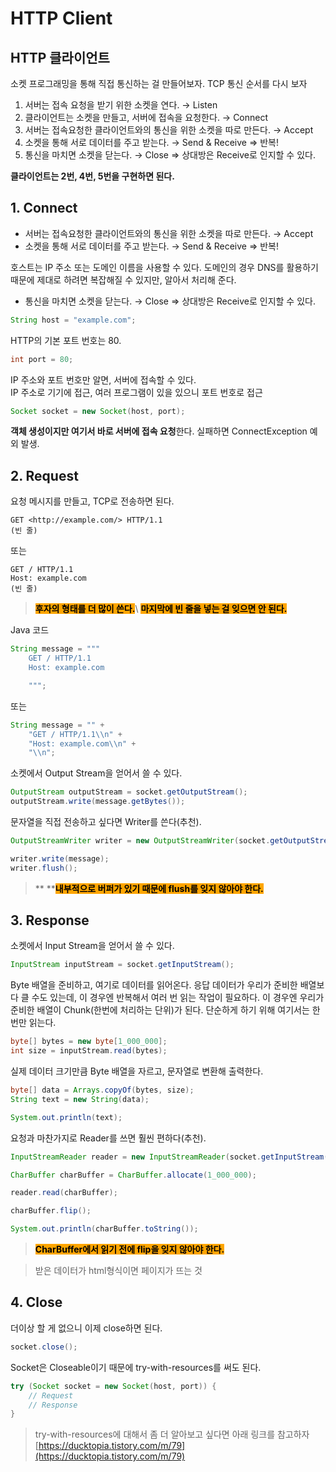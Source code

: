 # HTTP Client



## HTTP 클라이언트

소켓 프로그래밍을 통해 직접 통신하는 걸 만들어보자. TCP 통신 순서를 다시 보자

1. 서버는 접속 요청을 받기 위한 소켓을 연다. → Listen
2. 클라이언트는 소켓을 만들고, 서버에 접속을 요청한다. → Connect
3. 서버는 접속요청한 클라이언트와의 통신을 위한 소켓을 따로 만든다. → Accept
4. 소켓을 통해 서로 데이터를 주고 받는다. → Send & Receive ⇒ 반복!
5. 통신을 마치면 소켓을 닫는다. → Close ⇒ 상대방은 Receive로 인지할 수 있다.

**클라이언트는 2번, 4번, 5번을 구현하면 된다.**

## 1. Connect

* 서버는 접속요청한 클라이언트와의 통신을 위한 소켓을 따로 만든다. → Accept
* 소켓을 통해 서로 데이터를 주고 받는다. → Send & Receive ⇒ 반복!

호스트는 IP 주소 또는 도메인 이름을 사용할 수 있다. 도메인의 경우 DNS를 활용하기 때문에 제대로 하려면 복잡해질 수 있지만, 알아서 처리해 준다.

* 통신을 마치면 소켓을 닫는다. → Close ⇒ 상대방은 Receive로 인지할 수 있다.

```java
String host = "example.com";
```

HTTP의 기본 포트 번호는 80.

```java
int port = 80;
```

IP 주소와 포트 번호만 알면, 서버에 접속할 수 있다.\
IP 주소로 기기에 접근, 여러 프로그램이 있을 있으니 포트 번호로 접근

```java
Socket socket = new Socket(host, port);
```

**객체 생성이지만 여기서 바로 서버에 접속 요청**한다. 실패하면 ConnectException 예외 발생.

## 2. Request

요청 메시지를 만들고, TCP로 전송하면 된다.

```
GET <http://example.com/> HTTP/1.1
(빈 줄)
```

또는

```
GET / HTTP/1.1
Host: example.com
(빈 줄)
```



> <mark style="background-color:orange;">**후자의 형태를 더 많이 쓴다.**</mark>\ <mark style="background-color:orange;">**마지막에 빈 줄을 넣는 걸 잊으면 안 된다.**</mark>

Java 코드

```java
String message = """
	GET / HTTP/1.1
	Host: example.com

	""";
```

또는

```java
String message = "" +
	"GET / HTTP/1.1\\n" +
	"Host: example.com\\n" +
	"\\n";
```

소켓에서 Output Stream을 얻어서 쓸 수 있다.

```java
OutputStream outputStream = socket.getOutputStream();
outputStream.write(message.getBytes());
```

문자열을 직접 전송하고 싶다면 Writer를 쓴다(추천).

```java
OutputStreamWriter writer = new OutputStreamWriter(socket.getOutputStream());

writer.write(message);
writer.flush();
```

> &#x20;** **<mark style="background-color:orange;">**내부적으로 버퍼가 있기 때문에 flush를 잊지 않아야 한다.**</mark>

## 3. Response

소켓에서 Input Stream을 얻어서 쓸 수 있다.

```java
InputStream inputStream = socket.getInputStream();
```

Byte 배열을 준비하고, 여기로 데이터를 읽어온다. 응답 데이터가 우리가 준비한 배열보다 클 수도 있는데, 이 경우엔 반복해서 여러 번 읽는 작업이 필요하다. 이 경우엔 우리가 준비한 배열이 Chunk(한번에 처리하는 단위)가 된다. 단순하게 하기 위해 여기서는 한번만 읽는다.

```java
byte[] bytes = new byte[1_000_000];
int size = inputStream.read(bytes);
```

실제 데이터 크기만큼 Byte 배열을 자르고, 문자열로 변환해 출력한다.

```java
byte[] data = Arrays.copyOf(bytes, size);
String text = new String(data);

System.out.println(text);
```

요청과 마찬가지로 Reader를 쓰면 훨씬 편하다(추천).

```java
InputStreamReader reader = new InputStreamReader(socket.getInputStream());

CharBuffer charBuffer = CharBuffer.allocate(1_000_000);

reader.read(charBuffer);

charBuffer.flip();

System.out.println(charBuffer.toString());
```

> <mark style="background-color:orange;">**CharBuffer에서 읽기 전에 flip을 잊지 않아야 한다.**</mark>

> 받은 데이터가 html형식이면 페이지가 뜨는 것

## 4. Close

더이상 할 게 없으니 이제 close하면 된다.

```java
socket.close();
```

Socket은 Closeable이기 때문에 try-with-resources를 써도 된다.

```java
try (Socket socket = new Socket(host, port)) {
	// Request
	// Response
}
```

> try-with-resources에 대해서 좀 더 알아보고 싶다면 아래 링크를 참고하자\
> [https://ducktopia.tistory.com/m/79](https://ducktopia.tistory.com/m/79)

